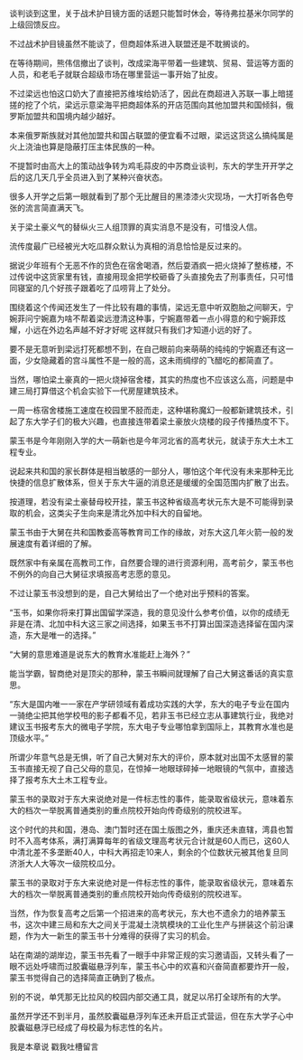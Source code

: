 谈判谈到这里，关于战术护目镜方面的话题只能暂时休会，等待弗拉基米尔同学的上级回馈反应。

不过战术护目镜虽然不能谈了，但商超体系进入联盟还是不耽搁谈的。

在等待期间，熊伟信撤出了谈判，改成梁海平带着一些建筑、贸易、营运等方面的人员，和老毛子就联合超级市场在哪里营运一事开始了扯皮。

不过梁远也怕这口奶大了直接把苏维埃给奶活了，因此在商超进入苏联一事上暗搓搓的挖了个坑，梁远示意梁海平把商超体系的开店范围向其他加盟共和国倾斜，俄罗斯加盟共和国境内越少越好。

本来俄罗斯族就对其他加盟共和国占联盟的便宜看不过眼，梁远这货这么搞纯属是火上浇油也算是隐蔽打压主体民族的一种。

不提暂时由高大上的策动战争转为鸡毛蒜皮的中苏商业谈判，东大的学生开开学之后的这几天几乎全员进入到了某种兴奋状态。

很多人开学之后第一眼就看到了那个无比醒目的黑漆漆火灾现场，一大打听各色夸张的流言简直满天飞。

关于梁土豪义气的替纵火三人组顶罪的真实消息不是没有，可惜没人信。

流传度最广已经被光大吃瓜群众默认为真相的消息恰恰是反过来的。

据说少年班有个无恶不作的货色在宿舍喝酒，然后耍酒疯一把火烧掉了整栋楼，不过传说中这货家里有钱，直接用现金把学校砸昏了头直接免去了刑事责任，只可惜同寝室的几个好孩子跟着吃了瓜唠背上了处分。

围绕着这个传闻还发生了一件比较有趣的事情，梁远无意中听双胞胎之间聊天，宁婉菲问宁婉嘉为啥不帮着梁远澄清这种事，宁婉嘉带着一点小得意的和宁婉菲炫耀，小远在外边名声越不好才好呢 这样就只有我们才知道小远的好了。

要不是无意听到梁远打死都想不到，在自己眼前向来萌萌的纯纯的宁婉嘉还有这一面，少女隐藏着的宫斗属性不是一般的高，这未雨绸缪的飞醋吃的都简直了。

当然，哪怕梁土豪真的一把火烧掉宿舍楼，其实的热度也不应该这么高，问题是中建三局打算借这个机会实验下一代房屋建筑技术。

一周一栋宿舍楼施工速度在校园里不胫而走，这种堪称魔幻一般都新建筑技术，引起了东大学子们的极大兴趣，也直接连带着梁土豪放火烧楼的段子传播热度不下。

蒙玉书是今年刚刚入学的大一萌新也是今年河北省的高考状元，就读于东大土木工程专业。

说起来共和国的家长群体是相当敏感的一部分人，哪怕这个年代没有未来那种无比快捷的信息扩散体系，但关于东大牛逼的消息还是缓缓的全国范围内扩散了出去。

按道理，若没有梁土豪替母校开挂，蒙玉书这种省级高考状元东大是不可能得到录取的机会，这类尖子生向来是清北外加中科大的自留地。

蒙玉书由于大舅在共和国教委高等教育司工作的缘故，对东大这几年火箭一般的发展速度有着详细的了解。

既然家中有亲属在高教司工作，自然要合理的进行资源利用，高考前夕，蒙玉书也不例外的向自己大舅征求填报高考志愿的意见。

不过让蒙玉书没想到的是，自己大舅给出了一个绝对出乎预料的答案。

“玉书，如果你将来打算出国留学深造，我的意见没什么参考价值，以你的成绩无非是在清、北加中科大这三家之间选择，如果玉书不打算出国深造选择留在国内深造，东大是唯一的选择。”

“大舅的意思难道是说东大的教育水准能赶上海外？”

能当学霸，智商绝对是顶尖的那种，蒙玉书瞬间就理解了自己大舅这番话的真实意思。

“东大是国内唯一一家在产学研领域有着成功实践的大学，东大的电子专业在国内一骑绝尘把其他学校甩的影子都看不见，若非玉书已经立志从事建筑行业，我绝对建议玉书报考东大的微电子学院，东大电子专业哪怕拿到国际上，其教育水准也是顶级水平。”

所谓少年意气总是无惧，听了自己大舅对东大的评价，原本就对出国不太感冒的蒙玉书直接无视了自己父母的意见，在惊掉一地眼球碎掉一地眼镜的气氛中，直接选择了报考东大土木工程专业。

蒙玉书的录取对于东大来说绝对是一件标志性的事件，能录取省级状元，意味着东大的档次一举脱离普通类别的重点院校开始向传奇级别的院校进军。

这个时代的共和国，港岛、澳门暂时还在国土版图之外，重庆还未直辖，湾县也暂时不入高考体系，满打满算每年的省级文理高考状元合计就是60人而已，这60人中清北差不多垄断40人，中科大再招走10来人，剩余的个位数状元被其他复旦同济浙大人大等次一级院校瓜分。

蒙玉书的录取对于东大来说绝对是一件标志性的事件，能录取省级状元，意味着东大的档次一举脱离普通类别的重点院校开始向传奇级别的院校进军。

当然，作为恢复高考之后第一个招进来的高考状元，东大也不遗余力的培养蒙玉书，这次中建三局和东大之间关于混凝土浇筑模块的工业化生产与拼装这个前沿课题，作为大一新生的蒙玉书十分难得的获得了实习的机会。

站在南湖的湖岸边，蒙玉书先看了一眼手中非常正规的实习邀请函，又转头看了一眼不远处呼啸而过胶囊磁悬浮列车，蒙玉书心中的欢喜和兴奋简直都要炸开一般，蒙玉书觉得自己的选择简直正确到了极点。

别的不说，单凭那无比拉风的校园内部交通工具，就足以吊打全球所有的大学。

虽然开学还不到半月，虽然胶囊磁悬浮列车还未开启正式营运，但在东大学子心中胶囊磁悬浮已经成了母校最为标志性的名片。

我是本章说 戳我吐槽留言